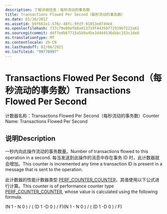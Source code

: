 ```yaml
---
description: 了解详细信息：每秒流动的事务数
title: Transactions Flowed Per Second（每秒流动的事务数）
ms.date: 03/30/2017
ms.assetid: b9f661e1-576c-48fc-9fdf-91853e0749e8
ms.openlocfilehash: f37c79e89efb8a013719f44350772919b7222a61
ms.sourcegitcommit: ddf7edb67715a5b9a45e3dd44536dabc153c1de0
ms.translationtype: MT
ms.contentlocale: zh-CN
ms.lasthandoff: 02/06/2021
ms.locfileid: "99770997"
---
```

# <a name="transactions-flowed-per-second"></a><span data-ttu-id="cf370-103">Transactions Flowed Per Second（每秒流动的事务数）</span><span class="sxs-lookup"><span data-stu-id="cf370-103">Transactions Flowed Per Second</span></span>

<span data-ttu-id="cf370-104">计数器名称：Transactions Flowed Per Second（每秒流动的事务数）</span><span class="sxs-lookup"><span data-stu-id="cf370-104">Counter Name:  Transactions Flowed Per Second</span></span>  
  
## <a name="description"></a><span data-ttu-id="cf370-105">说明</span><span class="sxs-lookup"><span data-stu-id="cf370-105">Description</span></span>  

 <span data-ttu-id="cf370-106">一秒内向此操作流动的事务数量。</span><span class="sxs-lookup"><span data-stu-id="cf370-106">Number of transactions flowed to this operation in a second.</span></span> <span data-ttu-id="cf370-107">每当发送到此操作的消息中存在事务 ID 时，此计数器就会增加。</span><span class="sxs-lookup"><span data-stu-id="cf370-107">This counter is incremented any time a transaction ID is present in a message that is sent to the operation.</span></span>  
  
 <span data-ttu-id="cf370-108">此计数器的性能计数器类型 [PERF_COUNTER_COUNTER](/previous-versions/windows/it-pro/windows-server-2003/cc740048(v=ws.10))，其值使用以下公式进行计算。</span><span class="sxs-lookup"><span data-stu-id="cf370-108">This counter is of performance counter type [PERF_COUNTER_COUNTER](/previous-versions/windows/it-pro/windows-server-2003/cc740048(v=ws.10)), whose value is calculated using the following formula.</span></span>  
  
 <span data-ttu-id="cf370-109">(N 1 - N 0 ) / ( (D 1 -D 0 ) / F)</span><span class="sxs-lookup"><span data-stu-id="cf370-109">(N 1 - N 0 ) / ( (D 1 -D 0 ) / F)</span></span>
